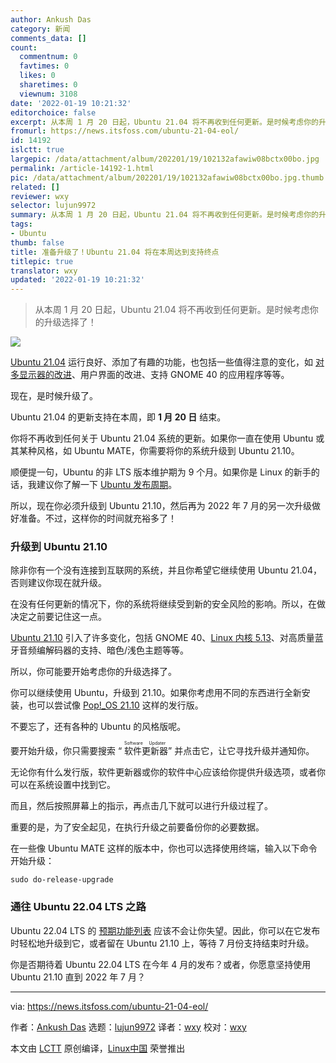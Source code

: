 ```yaml
---
author: Ankush Das
category: 新闻
comments_data: []
count:
  commentnum: 0
  favtimes: 0
  likes: 0
  sharetimes: 0
  viewnum: 3108
date: '2022-01-19 10:21:32'
editorchoice: false
excerpt: 从本周 1 月 20 日起，Ubuntu 21.04 将不再收到任何更新。是时候考虑你的升级选择了！
fromurl: https://news.itsfoss.com/ubuntu-21-04-eol/
id: 14192
islctt: true
largepic: /data/attachment/album/202201/19/102132afawiw08bctx00bo.jpg
permalink: /article-14192-1.html
pic: /data/attachment/album/202201/19/102132afawiw08bctx00bo.jpg.thumb.jpg
related: []
reviewer: wxy
selector: lujun9972
summary: 从本周 1 月 20 日起，Ubuntu 21.04 将不再收到任何更新。是时候考虑你的升级选择了！
tags:
- Ubuntu
thumb: false
title: 准备升级了！Ubuntu 21.04 将在本周达到支持终点
titlepic: true
translator: wxy
updated: '2022-01-19 10:21:32'
---
```



> 
> 从本周 1 月 20 日起，Ubuntu 21.04 将不再收到任何更新。是时候考虑你的升级选择了！
> 
> 
> 


![](/data/attachment/album/202201/19/102132afawiw08bctx00bo.jpg)


[Ubuntu 21.04](https://news.itsfoss.com/ubuntu-21-04-release/) 运行良好、添加了有趣的功能，也包括一些值得注意的变化，如 [对多显示器的改进](https://news.itsfoss.com/ubuntu-21-04-multi-monitor-support/)、用户界面的改进、支持 GNOME 40 的应用程序等等。


现在，是时候升级了。


Ubuntu 21.04 的更新支持在本周，即 **1 月 20 日** 结束。


你将不再收到任何关于 Ubuntu 21.04 系统的更新。如果你一直在使用 Ubuntu 或其某种风格，如 Ubuntu MATE，你需要将你的系统升级到 Ubuntu 21.10。


顺便提一句，Ubuntu 的非 LTS 版本维护期为 9 个月。如果你是 Linux 的新手的话，我建议你了解一下 [Ubuntu 发布周期](https://itsfoss.com/end-of-life-ubuntu/)。


所以，现在你必须升级到 Ubuntu 21.10，然后再为 2022 年 7 月的另一次升级做好准备。不过，这样你的时间就充裕多了！


### 升级到 Ubuntu 21.10


除非你有一个没有连接到互联网的系统，并且你希望它继续使用 Ubuntu 21.04，否则建议你现在就升级。


在没有任何更新的情况下，你的系统将继续受到新的安全风险的影响。所以，在做决定之前要记住这一点。


[Ubuntu 21.10](https://news.itsfoss.com/ubuntu-21-10-release/) 引入了许多变化，包括 GNOME 40、[Linux 内核 5.13](https://news.itsfoss.com/linux-kernel-5-13-release/)、对高质量蓝牙音频编解码器的支持、暗色/浅色主题等等。


所以，你可能要开始考虑你的升级选择了。


你可以继续使用 Ubuntu，升级到 21.10。如果你考虑用不同的东西进行全新安装，也可以尝试像 [Pop!\_OS 21.10](https://news.itsfoss.com/pop-os-21-10/) 这样的发行版。


不要忘了，还有各种的 Ubuntu 的风格版呢。


要开始升级，你只需要搜索 “<ruby> 软件更新器 <rt>  Software Updater </rt></ruby>” 并点击它，让它寻找升级并通知你。


无论你有什么发行版，软件更新器或你的软件中心应该给你提供升级选项，或者你可以在系统设置中找到它。


而且，然后按照屏幕上的指示，再点击几下就可以进行升级过程了。


重要的是，为了安全起见，在执行升级之前要备份你的必要数据。


在一些像 Ubuntu MATE 这样的版本中，你也可以选择使用终端，输入以下命令开始升级：



```
sudo do-release-upgrade

```

### 通往 Ubuntu 22.04 LTS 之路


Ubuntu 22.04 LTS 的 [预期功能列表](https://itsfoss.com/ubuntu-22-04-release-features/) 应该不会让你失望。因此，你可以在它发布时轻松地升级到它，或者留在 Ubuntu 21.10 上，等待 7 月份支持结束时升级。


你是否期待着 Ubuntu 22.04 LTS 在今年 4 月的发布？或者，你愿意坚持使用 Ubuntu 21.10 直到 2022 年 7 月？




---


via: <https://news.itsfoss.com/ubuntu-21-04-eol/>


作者：[Ankush Das](https://news.itsfoss.com/author/ankush/) 选题：[lujun9972](https://github.com/lujun9972) 译者：[wxy](https://github.com/wxy) 校对：[wxy](https://github.com/wxy)


本文由 [LCTT](https://github.com/LCTT/TranslateProject) 原创编译，[Linux中国](https://linux.cn/) 荣誉推出
